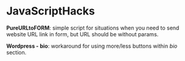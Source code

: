 # JavaScriptHacks
**PureURLtoFORM**: simple script for situations when you need to send website URL link in form, but URL should be without params.

**Wordpress - bio**: workaround for using more/less buttons within *bio* section.
